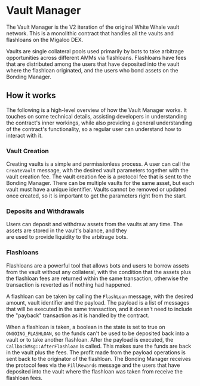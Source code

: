 # Vault Manager

The Vault Manager is the V2 iteration of the original White Whale vault network. This is a monolithic contract that 
handles all the vaults and flashloans on the Migaloo DEX.

Vaults are single collateral pools used primarily by bots to take arbitrage opportunities across different AMMs via 
flashloans. Flashloans have fees that are distributed among the users that have deposited into the vault where the 
flashloan originated, and the users who bond assets on the Bonding Manager.

## How it works

The following is a high-level overview of how the Vault Manager works. It touches on some technical details, assisting
developers in understanding the contract's inner workings, while also providing a general understanding of the contract's
functionality, so a regular user can understand how to interact with it.

### Vault Creation

Creating vaults is a simple and permissionless process. A user can call the `CreateVault` message, with the desired vault 
parameters together with the vault creation fee. The vault creation fee is a protocol fee that is sent to the Bonding 
Manager. There can be multiple vaults for the same asset, but each vault must have a unique identifier. Vaults cannot be
removed or updated once created, so it is important to get the parameters right from the start.

### Deposits and Withdrawals

Users can deposit and withdraw assets from the vaults at any time. The assets are stored in the vault's balance, and they  
are used to provide liquidity to the arbitrage bots.

### Flashloans

Flashloans are a powerful tool that allows bots and users to borrow assets from the vault without any collateral, with 
the condition that the assets plus the flashloan fees are returned within the same transaction, otherwise the transaction 
is reverted as if nothing had happened. 

A flashloan can be taken by calling the `FlashLoan` message, with the desired amount, vault identifier and the payload. 
The payload is a list of messages that will be executed in the same transaction, and it doesn't need to include the "payback" 
transaction as it is handled by the contract.

When a flashloan is taken, a boolean in the state is set to true on `ONGOING_FLASHLOAN`, so the funds can't be used to 
be deposited back into a vault or to take another flashloan. After the payload is executed, the `CallbackMsg::AfterFlashloan` 
is called. This makes sure the funds are back in the vault plus the fees. The profit made from the payload operations is 
sent back to the originator of the flashloan. The Bonding Manager receives the protocol fees via the `FillRewards` message 
and the users that have deposited into the vault where the flashloan was taken from receive the flashloan fees.
